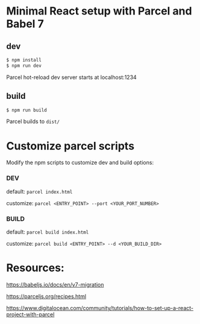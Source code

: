 # Minimal React setup with Parcel and Babel 7

## dev
```bash
$ npm install
$ npm run dev
```

Parcel hot-reload dev server starts at
localhost:1234

## build
```bash
$ npm run build
```

Parcel builds to `dist/`

# Customize parcel scripts

Modify the npm scripts to customize dev and build options:

### DEV

default: `parcel index.html`

customize: `parcel <ENTRY_POINT> --port <YOUR_PORT_NUMBER>`

### BUILD

default: `parcel build index.html`

customize: `parcel build <ENTRY_POINT> --d <YOUR_BUILD_DIR>`

# Resources:

https://babeljs.io/docs/en/v7-migration

https://parceljs.org/recipes.html

https://www.digitalocean.com/community/tutorials/how-to-set-up-a-react-project-with-parcel
